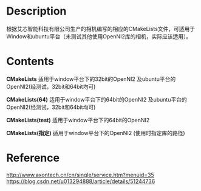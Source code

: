 # Description

根据艾芯智能科技有限公司生产的相机编写的相应的CMakeLists文件，可适用于Window和ubuntu平台（未测试其他使用OpenNI2库的相机，实际应该适用）。

# Contents

**CMakeLists** 适用于window平台下的32bit的OpenNI2 及ubuntu平台的OpenNI2(经测试，32bit和64bit均可)

**CMakeLists(64)** 适用于window平台下的64bit的OpenNI2 及ubuntu平台的OpenNI2(经测试，32bit和64bit均可)

**CMakeLists(test)** 适用于window平台下的64bit的OpenNI2 

**CMakeLists(指定)** 适用于window平台下的OpenNI2 (使用时指定库的路径)

# Reference
http://www.axontech.cn/cn/single/service.htm?menuid=35
https://blog.csdn.net/u013294888/article/details/51244736

